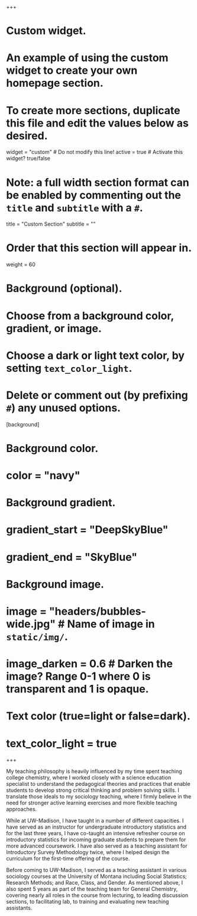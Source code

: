 +++
# Custom widget.
# An example of using the custom widget to create your own homepage section.
# To create more sections, duplicate this file and edit the values below as desired.
widget = "custom"  # Do not modify this line!
active = true  # Activate this widget? true/false

# Note: a full width section format can be enabled by commenting out the `title` and `subtitle` with a `#`.
title = "Custom Section"
subtitle = ""

# Order that this section will appear in.
weight = 60

# Background (optional).
#   Choose from a background color, gradient, or image.
#   Choose a dark or light text color, by setting `text_color_light`.
#   Delete or comment out (by prefixing `#`) any unused options.
[background]
  # Background color.
  # color = "navy"
  
  # Background gradient.
  # gradient_start = "DeepSkyBlue"
  # gradient_end = "SkyBlue"
  
  # Background image.
  # image = "headers/bubbles-wide.jpg"  # Name of image in `static/img/`.
  # image_darken = 0.6  # Darken the image? Range 0-1 where 0 is transparent and 1 is opaque.

  # Text color (true=light or false=dark).
  # text_color_light = true
+++

My teaching philosophy is heavily influenced by my time spent teaching college chemistry, where I worked closely with a science education specialist to understand the pedagogical theories and practices that enable students to develop strong critical thinking and problem solving skills. I translate those ideals to my sociology teaching, where I firmly believe in the need for stronger active learning exercises and more flexible teaching approaches.

While at UW-Madison, I have taught in a number of different capacities. I have served as an instructor for undergraduate introductory statistics and for the last three years, I have co-taught an intensive refresher course on introductory statistics for incoming graduate students to prepare them for more advanced coursework. I have also served as a teaching assistant for Introductory Survey Methodology twice, where I helped design the curriculum for the first-time offering of the course.

Before coming to UW-Madison, I served as a teaching assistant in various sociology courses at the University of Montana including Social Statistics; Research Methods; and Race, Class, and Gender. As mentioned above, I also spent 5 years as part of the teaching team for General Chemistry, covering nearly all roles in the course from lecturing, to leading discussion sections, to facilitating lab, to training and evaluating new teaching assistants.

